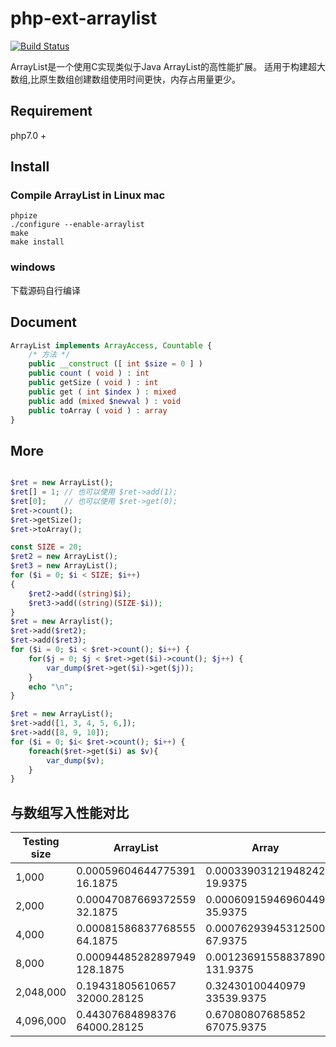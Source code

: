 # php-ext-arraylist

[![Build Status](https://travis-ci.org/wxxiong6/php-ext-arraylist.svg?branch=master)](https://travis-ci.org/wxxiong6/php-ext-arraylist)

ArrayList是一个使用C实现类似于Java ArrayList的高性能扩展。
适用于构建超大数组,比原生数组创建数组使用时间更快，内存占用量更少。

## Requirement

php7.0 +

## Install

### Compile ArrayList in Linux mac

```shell
phpize
./configure --enable-arraylist
make
make install
```

### windows
 
 下载源码自行编译

## Document

```php
ArrayList implements ArrayAccess, Countable {
    /* 方法 */
    public __construct ([ int $size = 0 ] )
    public count ( void ) : int
    public getSize ( void ) : int
    public get ( int $index ) : mixed
    public add (mixed $newval ) : void
    public toArray ( void ) : array
}

```

## More

```php

$ret = new ArrayList();
$ret[] = 1; // 也可以使用 $ret->add(1); 
$ret[0];    // 也可以使用 $ret->get(0);
$ret->count();
$ret->getSize();
$ret->toArray();

```

```php
const SIZE = 20;
$ret2 = new ArrayList();
$ret3 = new ArrayList();
for ($i = 0; $i < SIZE; $i++)
{
    $ret2->add((string)$i);
    $ret3->add((string)(SIZE-$i));
}
$ret = new Arraylist();
$ret->add($ret2);
$ret->add($ret3);
for ($i = 0; $i < $ret->count(); $i++) {
    for($j = 0; $j < $ret->get($i)->count(); $j++) {
        var_dump($ret->get($i)->get($j));
    }
    echo "\n";
}
```

```php
$ret = new ArrayList();
$ret->add([1, 3, 4, 5, 6,]);
$ret->add([8, 9, 10]);
for ($i = 0; $i< $ret->count(); $i++) {
    foreach($ret->get($i) as $v){
        var_dump($v);
    }
}
```

## 与数组写入性能对比

| Testing size | ArrayList                         | Array                             |
| ------------ | --------------------------------- | --------------------------------- |
| 1,000        | 0.00059604644775391<br />16.1875  | 0.00033903121948242<br />19.9375  |
| 2,000        | 0.00047087669372559<br />32.1875  | 0.00060915946960449<br />35.9375  |
| 4,000        | 0.00081586837768555<br />64.1875  | 0.00076293945312500<br />67.9375  |
| 8,000        | 0.00094485282897949<br />128.1875 | 0.00123691558837890<br />131.9375 |
| 2,048,000    | 0.19431805610657<br />32000.28125 | 0.32430100440979<br />33539.9375  |
| 4,096,000    | 0.44307684898376<br />64000.28125 | 0.67080807685852<br />67075.9375  |
